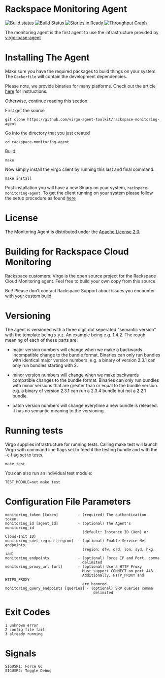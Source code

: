 Rackspace Monitoring Agent
=====

[![Build status](https://ci.appveyor.com/api/projects/status/56kkuojwo5nxl5q2/branch/luvi-up?svg=true)](https://ci.appveyor.com/project/racker-buildbot/rackspace-monitoring-agent/branch/luvi-up)
[![Build Status](https://travis-ci.org/virgo-agent-toolkit/rackspace-monitoring-agent.png?branch=master)](https://travis-ci.org/virgo-agent-toolkit/rackspace-monitoring-agent) [![Stories in Ready](https://badge.waffle.io/virgo-agent-toolkit/rackspace-monitoring-agent.png?label=ready&title=Ready)](https://waffle.io/virgo-agent-toolkit/waffle-tracker)
[![Throughput Graph](https://graphs.waffle.io/virgo-agent-toolkit/waffle-tracker/throughput.svg)](https://waffle.io/virgo-agent-toolkit/waffle-tracker/metrics)

The monitoring agent is the first agent to use the infrastructure provided by
[virgo-base-agent](https://github.com/virgo-agent-toolkit/virgo-base-agent)


Installing The Agent
====================

Make sure you have the required packages to build things on your system. The
`Dockerfile` will contain the development dependencies.

Please note, we provide binaries for many platforms. Check out the article
[here](http://www.rackspace.com/knowledge_center/article/install-the-cloud-monitoring-agent)
for instructions.

Otherwise, continue reading this section.

First get the source 

    git clone https://github.com/virgo-agent-toolkit/rackspace-monitoring-agent

Go into the directory that you just created 

    cd rackspace-monitoring-agent

Build:

    make 

Now simply install the virgo client by running this last and final command.

    make install

Post installation you will have a new Binary on your system,
`rackspace-monitoring-agent`.  To get the client running on your system please
follow the setup procedure as found
[here](http://www.rackspace.com/knowledge_center/article/install-the-cloud-monitoring-agent#Setup)


License
=======

The Monitoring Agent is distributed under the [Apache License 2.0][apache].

[apache]: http://www.apache.org/licenses/LICENSE-2.0.html


Building for Rackspace Cloud Monitoring
=======================================

Rackspace customers: Virgo is the open source project for the Rackspace
Cloud Monitoring agent. Feel free to build your own copy from this
source.

But! Please don't contact Rackspace Support about issues you encounter
with your custom build.

Versioning
==========

The agent is versioned with a three digit dot seperated "semantic
version" with the template being x.y.z. An example being e.g. 1.4.2. The
rough meaning of each of these parts are:

- major version numbers will change when we make a backwards
  incompatible change to the bundle format. Binaries can only run
  bundles with identical major version numbers. e.g. a binary of version
  2.3.1 can only run bundles starting with 2.

- minor version numbers will change when we make backwards compatible
  changes to the bundle format. Binaries can only run bundles with minor
  versions that are greater than or equal to the bundle version. e.g. a
  binary of version 2.3.1 can run a 2.3.4 bundle but not a 2.2.1 bundle.

- patch version numbers will change everytime a new bundle is released.
  It has no semantic meaning to the versioning.

Running tests
=============

Virgo supplies infrastructure for running tests.  Calling make test will launch
Virgo with command line flags set to feed it the testing bundle and with the -e
flag set to tests.

    make test

You can also run an individual test module:

    TEST_MODULE=net make test

Configuration File Parameters
=============================

    monitoring_token [token]         - (required) The authentication token.
    monitoring_id [agent_id]         - (optional) The Agent's monitoring_id
                                       (default: Instance ID (Xen) or Cloud-Init ID)
    monitoring_snet_region [region]  - (optional) Enable Service Net endpoints 
                                       (region: dfw, ord, lon, syd, hkg, iad)
    monitoring_endpoints             - (optional) Force IP and Port, comma
                                       delimited
    monitoring_proxy_url [url]       - (optional) Use a HTTP Proxy
                                       Must support CONNECT on port 443.
                                       Additionally, HTTP_PROXY and HTTPS_PROXY
                                       are honored.
    monitoring_query_endpoints [queries] - (optional) SRV queries comma
                                            delimited

Exit Codes
==========

    1 unknown error
    2 config file fail
    3 already running

Signals
=======

    SIGUSR1: Force GC
    SIGUSR2: Toggle Debug

